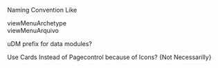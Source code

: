 Naming Convention Like

viewMenuArchetype  
viewMenuArquivo

uDM prefix for data modules?

Use Cards Instead of Pagecontrol because of Icons?
{Not Necessarilly}

